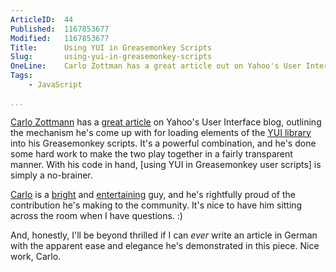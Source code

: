 ```yaml
---
ArticleID:  44
Published:  1167853677
Modified:   1167853677
Title:      Using YUI in Greasemonkey Scripts
Slug:       using-yui-in-greasemonkey-scripts
OneLine:    Carlo Zottman has a great article out on Yahoo's User Interface blog.  Nice work!
Tags:       
    - JavaScript

...
```

[Carlo Zottmann][carlo] has a [great article][article] on Yahoo's User Interface blog, outlining the mechanism he's come up with for loading elements of the [YUI library][yui] into his Greasemonkey scripts.  It's a powerful combination, and he's done some hard work to make the two play together in a fairly transparent manner.  With his code in hand, [using YUI in Greasemonkey user scripts] is simply a no-brainer.

[Carlo][] is a [bright][] and [entertaining][] guy, and he's rightfully proud of the contribution he's making to the community.  It's nice to have him sitting across the room when I have questions.  :)

And, honestly, I'll be beyond thrilled if I can _ever_ write an article in German with the apparent ease and elegance he's demonstrated in this piece.  Nice work, Carlo.  

[carlo]: http://carlo.zottmann.org/ "Carlo Zottmann"
[article]: http://yuiblog.com/blog/2007/01/03/yui-greasemonkey/ "Yahoo! User Interface Blog: 'Using YUI in Greasemonkey Scripts'"
[yui]: http://developer.yahoo.com/yui/ "Yahoo! UI Library"
[bright]: http://flickr.com/photos/mikewest/303440851/ "Carlo's a deep thinker"
[entertaining]: http://flickr.com/photos/mikewest/322188106/ "We work (very) closely together in the Munich office."